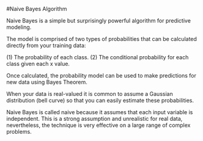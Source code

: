 #Naive Bayes Algorithm

Naive Bayes is a simple but surprisingly powerful algorithm for predictive modeling.

The model is comprised of two types of probabilities that can be calculated directly from your training data:

(1) The probability of each class.
(2) The conditional probability for each class given each x value.

Once calculated, the probability model can be used to make predictions for new data using Bayes Theorem.

When your data is real-valued it is common to assume a Gaussian distribution (bell curve) so that you can easily estimate these probabilities.

Naive Bayes is called naive because it assumes that each input variable is independent. This is a strong assumption and unrealistic for real data, nevertheless, the technique is very effective on a large range of complex problems.